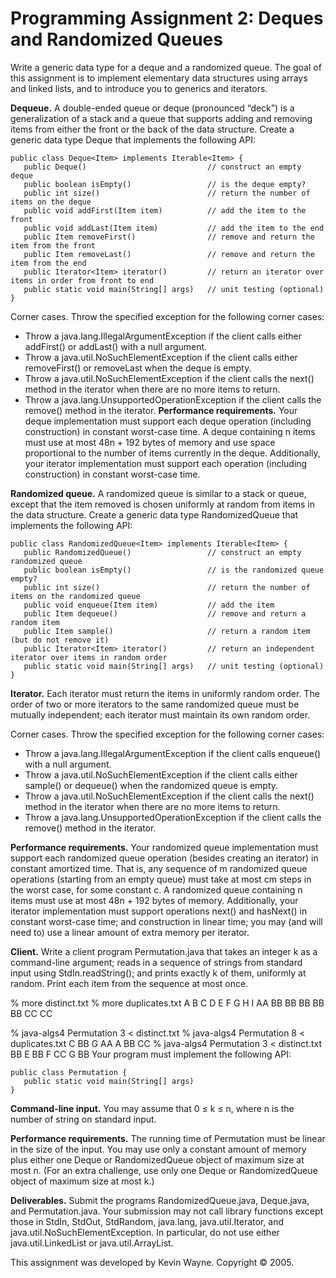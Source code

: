 # Programming Assignment 2: Deques and Randomized Queues

Write a generic data type for a deque and a randomized queue. The goal of this assignment is to implement elementary data structures using arrays and linked lists, and to introduce you to generics and iterators.

__Dequeue.__ A double-ended queue or deque (pronounced “deck”) is a generalization of a stack and a queue that supports adding and removing items from either the front or the back of the data structure. Create a generic data type Deque that implements the following API:

```
public class Deque<Item> implements Iterable<Item> {
   public Deque()                           // construct an empty deque
   public boolean isEmpty()                 // is the deque empty?
   public int size()                        // return the number of items on the deque
   public void addFirst(Item item)          // add the item to the front
   public void addLast(Item item)           // add the item to the end
   public Item removeFirst()                // remove and return the item from the front
   public Item removeLast()                 // remove and return the item from the end
   public Iterator<Item> iterator()         // return an iterator over items in order from front to end
   public static void main(String[] args)   // unit testing (optional)
}
```
Corner cases.  Throw the specified exception for the following corner cases:

- Throw a java.lang.IllegalArgumentException if the client calls either addFirst() or addLast() with a null argument.
- Throw a java.util.NoSuchElementException if the client calls either removeFirst() or removeLast when the deque is empty.
- Throw a java.util.NoSuchElementException if the client calls the next() method in the iterator when there are no more items to return.
- Throw a java.lang.UnsupportedOperationException if the client calls the remove() method in the iterator.
__Performance requirements.__  Your deque implementation must support each deque operation (including construction) in constant worst-case time. A deque containing n items must use at most 48n + 192 bytes of memory and use space proportional to the number of items currently in the deque. Additionally, your iterator implementation must support each operation (including construction) in constant worst-case time.

__Randomized queue.__ A randomized queue is similar to a stack or queue, except that the item removed is chosen uniformly at random from items in the data structure. Create a generic data type RandomizedQueue that implements the following API:

```
public class RandomizedQueue<Item> implements Iterable<Item> {
   public RandomizedQueue()                 // construct an empty randomized queue
   public boolean isEmpty()                 // is the randomized queue empty?
   public int size()                        // return the number of items on the randomized queue
   public void enqueue(Item item)           // add the item
   public Item dequeue()                    // remove and return a random item
   public Item sample()                     // return a random item (but do not remove it)
   public Iterator<Item> iterator()         // return an independent iterator over items in random order
   public static void main(String[] args)   // unit testing (optional)
}
```
__Iterator.__  Each iterator must return the items in uniformly random order. The order of two or more iterators to the same randomized queue must be mutually independent; each iterator must maintain its own random order.


Corner cases.  Throw the specified exception for the following corner cases:

- Throw a java.lang.IllegalArgumentException if the client calls enqueue() with a null argument.
- Throw a java.util.NoSuchElementException if the client calls either sample() or dequeue() when the randomized queue is empty.
- Throw a java.util.NoSuchElementException if the client calls the next() method in the iterator when there are no more items to return.
- Throw a java.lang.UnsupportedOperationException if the client calls the remove() method in the iterator.

__Performance requirements.__  Your randomized queue implementation must support each randomized queue operation (besides creating an iterator) in constant amortized time. That is, any sequence of m randomized queue operations (starting from an empty queue) must take at most cm steps in the worst case, for some constant c. A randomized queue containing n items must use at most 48n + 192 bytes of memory. Additionally, your iterator implementation must support operations next() and hasNext() in constant worst-case time; and construction in linear time; you may (and will need to) use a linear amount of extra memory per iterator.

__Client.__ Write a client program Permutation.java that takes an integer k as a command-line argument; reads in a sequence of strings from standard input using StdIn.readString(); and prints exactly k of them, uniformly at random. Print each item from the sequence at most once.

% more distinct.txt                        % more duplicates.txt
A B C D E F G H I                          AA BB BB BB BB BB CC CC

% java-algs4 Permutation 3 < distinct.txt   % java-algs4 Permutation 8 < duplicates.txt
C                                               BB
G                                               AA
A                                               BB
                                                CC
% java-algs4 Permutation 3 < distinct.txt       BB
E                                               BB
F                                               CC
G                                               BB
Your program must implement the following API:

```
public class Permutation {
   public static void main(String[] args)
}
```

__Command-line input.__  You may assume that 0 ≤ k ≤ n, where n is the number of string on standard input.

__Performance requirements.__  The running time of Permutation must be linear in the size of the input. You may use only a constant amount of memory plus either one Deque or RandomizedQueue object of maximum size at most n. (For an extra challenge, use only one Deque or RandomizedQueue object of maximum size at most k.)

__Deliverables.__ Submit the programs RandomizedQueue.java, Deque.java, and Permutation.java. Your submission may not call library functions except those in StdIn, StdOut, StdRandom, java.lang, java.util.Iterator, and java.util.NoSuchElementException. In particular, do not use either java.util.LinkedList or java.util.ArrayList.

This assignment was developed by Kevin Wayne. 
Copyright © 2005.

